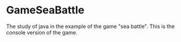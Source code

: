 # GameSeaBattle
The study of java in the example of the game "sea battle".
This is the console version of the game.
